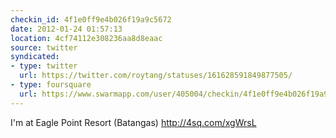 ```yaml
---
checkin_id: 4f1e0ff9e4b026f19a9c5672
date: 2012-01-24 01:57:13
location: 4cf74112e308236aa8d8eaac
source: twitter
syndicated:
- type: twitter
  url: https://twitter.com/roytang/statuses/161628591849877505/
- type: foursquare
  url: https://www.swarmapp.com/user/405004/checkin/4f1e0ff9e4b026f19a9c5672?s=X0euBziVBr_S5mJ5bWPDMpC4vj4&ref=tw
---
```


I'm at Eagle Point Resort (Batangas) http://4sq.com/xgWrsL